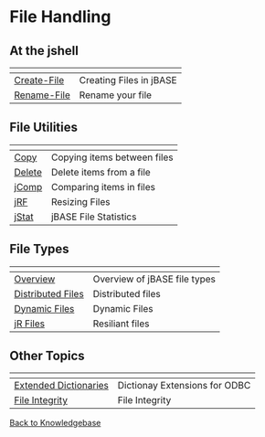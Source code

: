 # File Handling

<PageHeader />

## At the jshell

| <!----> | <!----> |
| --- | --- |
| [Create-File](./create-file/README.md) | Creating Files in jBASE |
| [Rename-File](./rename-file/README.md) | Rename your file |  

## File Utilities

| <!----> | <!----> |
| --- | --- |
| [Copy](./copy/README.md)  | Copying items between files |
| [Delete](./delete/README.md) | Delete items from a file |
| [jComp](./jcomp/README.md)  | Comparing items in files |
| [jRF](./jrf/README.md)  | Resizing Files |
| [jStat](./jstat/README.md)  | jBASE File Statistics |

## File Types  

| <!----> | <!----> |
| --- | --- |
| [Overview](./jbase-files/README.md)  | Overview of jBASE file types |
| [Distributed Files](./distributed-files/README.md)  | Distributed files |
| [Dynamic Files](./dynamic-files/README.md)  | Dynamic Files |
| [jR Files](./jr-files/README.md)  | Resiliant files |

## Other Topics  

| <!----> | <!----> |
| --- | --- |
| [Extended Dictionaries](./extended-dictionary/README.md)  | Dictionay Extensions for ODBC |
| [File Integrity](./file-integrity/README.md)  | File Integrity |

[Back to Knowledgebase](./../README.md)

<PageFooter />
